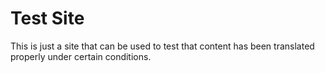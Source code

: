 # Test Site

This is just a site that can be used to test that content has been translated properly under certain conditions.